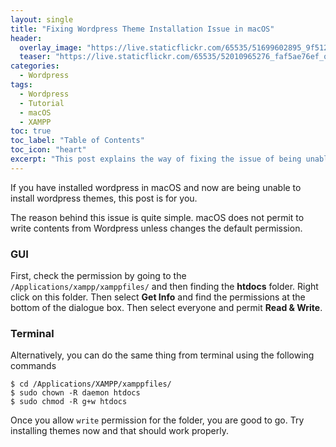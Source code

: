 ```yaml
---
layout: single
title: "Fixing Wordpress Theme Installation Issue in macOS"
header:
  overlay_image: "https://live.staticflickr.com/65535/51699602895_9f512e632d_o.png"
  teaser: "https://live.staticflickr.com/65535/52010965276_faf5ae76ef_o.png"
categories:
  - Wordpress
tags:
  - Wordpress
  - Tutorial
  - macOS
  - XAMPP
toc: true
toc_label: "Table of Contents"
toc_icon: "heart"
excerpt: "This post explains the way of fixing the issue of being unable to install Wordpress themes"
---
```




If you have installed wordpress in macOS and now are being unable to install wordpress themes, this post is for you.

The reason behind this issue is quite simple. macOS does not permit to write contents from Wordpress unless changes the default permission.

### GUI
First, check the permission by going to the 
`/Applications/xampp/xamppfiles/` and then finding the **htdocs** folder. Right click on this folder. Then select **Get Info** and find the permissions at the bottom of the dialogue box. Then select everyone and permit **Read & Write**.

### Terminal
Alternatively, you can do the same thing from terminal using the following commands
```
$ cd /Applications/XAMPP/xamppfiles/
$ sudo chown -R daemon htdocs
$ sudo chmod -R g+w htdocs
```

Once you allow `write` permission for the folder, you are good to go. Try installing themes now and that should work properly.
<!--stackedit_data:
eyJoaXN0b3J5IjpbLTE2MTIzMTY1NTJdfQ==
-->